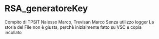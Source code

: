 # RSA_generatoreKey
Compito di TPSIT Nalesso Marco, Trevisan Marco
Senza utilizzo logger
La storia del File non è giusta, perchè inizialmente fatto su VSC e copia incollato
